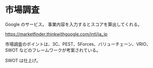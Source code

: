 # 市場調査

Google のサービス。
事業内容を入力するとスコアを算出してくれる。

https://marketfinder.thinkwithgoogle.com/intl/ja_jp

市場調査のポイントは、3C、PEST、5Forces、バリューチェーン、VRIO、SWOT などのフレームワークが考案されている。

SWOT は仕上げ。
